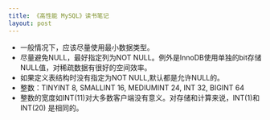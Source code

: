 ```yaml
---
title: 《高性能 MySQL》读书笔记
layout: post
---
```


- 一般情况下，应该尽量使用最小数据类型。
- 尽量避免NULL，最好指定列为NOT NULL。例外是InnoDB使用单独的bit存储NULL值，对稀疏数据有很好的空间效率。
- 如果定义表结构时没有指定为NOT NULL,默认都是允许NULL的。
- 整数：TINYINT 8, SMALLINT 16, MEDIUMINT 24, INT 32, BIGINT 64
- 整数的宽度如INT(11)对大多数客户端没有意义。对存储和计算来说，INT(1)和INT(20) 是相同的。
